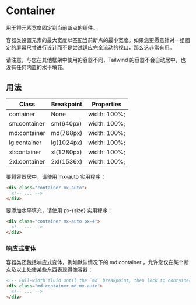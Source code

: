 # Container

用于将元素宽度固定到当前断点的组件。

容器类设置元素的最大宽度以匹配当前断点的最小宽度。如果您更愿意针对一组固定的屏幕尺寸进行设计而不是尝试适应完全流动的视口，那么这非常有用。

请注意，与您在其他框架中使用的容器不同，Tailwind 的容器不会自动居中，也没有任何内置的水平填充。

## 用法

| Class         | Breakpoint | Properties   |
| ------------- | ---------- | ------------ |
| container     | None       | width: 100%; |
| sm:container  | sm(640px)  | width: 100%; |
| md:container  | md(768px)  | width: 100%; |
| lg:container  | lg(1024px) | width: 100%; |
| xl:container  | xl(1280px) | width: 100%; |
| 2xl:container | 2xl(1536x) | width: 100%; |

要将容器居中，请使用 mx-auto 实用程序：

```html
<div class="container mx-auto">
  <!-- ... -->
</div>
```

要添加水平填充，请使用 px-{size} 实用程序：

```html
<div class="container mx-auto px-4">
  <!-- ... -->
</div>
```

### 响应式变体

容器类还包括响应式变体，例如默认情况下的 md:container ，允许您仅在某个断点及以上处使某些东西表现得像容器：

```html
<!-- Full-width fluid until the `md` breakpoint, then lock to container -->
<div class="md:container md:mx-auto">
  <!-- ... -->
</div>
```
